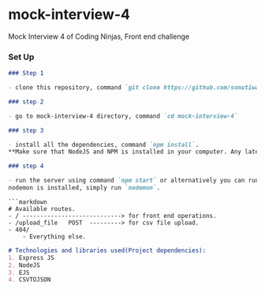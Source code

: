 # mock-interview-4
Mock Interview 4 of Coding Ninjas, Front end challenge

### Set Up

```markdown
### Step 1

- clone this repository, command `git clone https://github.com/sonutiwari/mock-interview-4.git`.

### step 2

- go to mock-interview-4 directory, command `cd mock-interview-4`

### step 3

- install all the dependencies, command `npm install`.
**Make sure that NodeJS and NPM is installed in your computer. Any latest version of node > 6 will work**

### step 4

- run the server using command `npm start` or alternatively you can run `node index.js` or if
nodemon is installed, simply run `nodemon`.
```

```
```markdown
# Available routes.
- / ----------------------------> for front end operations.
- /upload_file   POST  ---------> for csv file upload.   
- 404/
    - Everything else.
```

```markdown
# Technologies and libraries used(Project dependencies):
1. Express JS
2. NodeJS
3. EJS
4. CSVTOJSON
```
